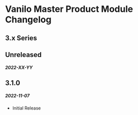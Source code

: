# Vanilo Master Product Module Changelog

## 3.x Series

## Unreleased
##### 2022-XX-YY

## 3.1.0
##### 2022-11-07

- Initial Release
